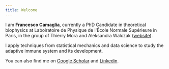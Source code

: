 ```yaml
---
title: Welcome
---
```


I am **Francesco Camaglia**, currently a PhD Candidate in theoretical biophysics at Laboiratoire de Physique de l'École Normale Supérieure in Paris, in the group of Thierry Mora and Aleksandra Walczak ([website](https://sites.google.com/view/statbiophysens/home?authuser=0)).

I apply techniques from statistical mechanics and data science to study the adaptive immune system and its development. 

You can also find me on [Google Scholar](https://scholar.google.com/citations?user=EpPP7K8AAAAJ&hl=it&authuser=1&oi=ao) and [Linkedin](https://www.linkedin.com/in/francesco-camaglia-812567207).
